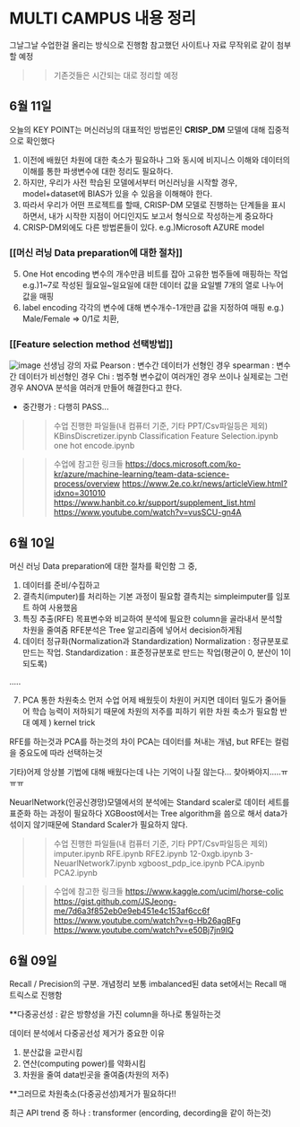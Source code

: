 # MULTI CAMPUS 내용 정리

그날그날 수업한걸 올리는 방식으로 진행함
참고했던 사이트나 자료 무작위로 같이 첨부할 예정
>> 기존것들은 시간되는 대로 정리할 예정



## 6월 11일

오늘의 KEY POINT는 머신러닝의 대표적인 방법론인
**CRISP_DM** 모델에 대해 집중적으로 확인했다
1. 이전에 배웠던 차원에 대한 축소가 필요하나 그와 동시에 비지니스 이해와 데이터의 이해를 통한 파생변수에 대한 정리도 필요하다.
2. 하지만, 우리가 사전 학습된 모델에서부터 머신러닝을 시작할 경우, model+dataset에 BIAS가 있을 수 있음을 이해해야 한다.
3. 따라서 우리가 어떤 프로젝트를 할때, CRISP-DM 모델로 진행하는 단계들을 표시하면서, 내가 시작한 지점이 어디인지도 보고서 형식으로 작성하는게 중요하다
4. CRISP-DM외에도 다른 방법론들이 있다. e.g.)Microsoft AZURE model

### [[머신 러닝 Data preparation에 대한 절차]]
5. One Hot encoding
    변수의 개수만큼 비트를 잡아 고유한 범주들에 매핑하는 작업
    e.g.)1~7로 작성된 월요일~일요일에 대한 데이터 값을 요일별 7개의 열로 나누어 값을 매핑
6. label encoding
    각각의 변수에 대해 변수개수-1개만큼 값을 지정하여 매핑
    e.g.) Male/Female => 0/1로 치환, 

### [[Feature selection method 선택방법]]
![image](https://user-images.githubusercontent.com/85263094/121691996-9380d880-cb02-11eb-9fe7-ece5acb4d91b.png)
선생님 강의 자료
Pearson : 변수간 데이터가 선형인 경우
spearman : 변수간 데이터가 비선형인 경우
Chi : 범주형 변수값이 여러개인 경우 쓰이나 실제로는 그런 경우 ANOVA 분석을 여러개 만들어 해결한다고 한다.

+ 중간평가 : 다행히 PASS...

>> 수업 진행한 파일들(내 컴퓨터 기준, 기타 PPT/Csv파일등은 제외)
>>  KBinsDiscretizer.ipynb
>>  Classification Feature Selection.ipynb
>>  one hot encode.ipynb

>> 수업에 참고한 링크들
>> https://docs.microsoft.com/ko-kr/azure/machine-learning/team-data-science-process/overview
>> https://www.2e.co.kr/news/articleView.html?idxno=301010
>> https://www.hanbit.co.kr/support/supplement_list.html
>> https://www.youtube.com/watch?v=vusSCU-gn4A



 
 
## 6월 10일

머신 러닝 Data preparation에 대한 절차를 확인함
그 중,

1. 데이터를 준비/수집하고
2. 결측치(imputer)를 처리하는 기본 과정이 필요함
    결측치는 simpleimputer를 임포트 하여 사용했음
3. 특징 추출(RFE)
    목표변수와 비교하여 분석에 필요한 column을 골라내서 분석할 차원을 줄여줌
    RFE분석은 Tree 알고리즘에 넣어서 decision하게됨
4. 데이터 정규화(Normalization과 Standardization)
    Normalization : 정규분포로 만드는 작업.
    Standardization : 표준정규분포로 만드는 작업(평균이 0, 분산이 1이 되도록)
    
 .....
 
 7. PCA 통한 차원축소 먼저 수업
    어제 배웠듯이 차원이 커지면 데이터 밀도가 줄어들어 학습 능력이 저하되기 때문에 차원의 저주를 피하기 위한 차원 축소가 필요함
    반대 예제 ) kernel trick
 
 RFE를 하는것과 PCA를 하는것의 차이
 PCA는 데이터를 쳐내는 개념, but RFE는 컬럼을 중요도에 따라 선택하는것
 
 기타)어제 앙상블 기법에 대해 배웠다는데 나는 기억이 나질 않는다... 찾아봐야지.....ㅠㅠㅠ

NeuarlNetwork(인공신경망)모델에서의 분석에는 Standard scaler로 데이터 세트를 표준화 하는 과정이 필요하다
XGBoost에서는 Tree algorithm을 씀으로 해서 data가 섞이지 않기때문에 Standard Scaler가 필요하지 않다.

>> 수업 진행한 파일들(내 컴퓨터 기준, 기타 PPT/Csv파일등은 제외)
imputer.ipynb
RFE.ipynb
RFE2.ipynb
12-0xgb.ipynb
3-NeuarlNetwork7.ipynb
xgboost_pdp_ice.ipynb
PCA.ipynb
PCA2.ipynb

>> 수업에 참고한 링크들
>> https://www.kaggle.com/uciml/horse-colic
>> https://gist.github.com/JSJeong-me/7d6a3f852eb0e9eb451e4c153af6cc6f
>> https://www.youtube.com/watch?v=g-Hb26agBFg
>> https://www.youtube.com/watch?v=e50Bj7jn9IQ


 
 
## 6월 09일

Recall / Precision의 구분. 개념정리
보통 imbalanced된 data set에서는 Recall 매트릭스로 진행함

**다중공선성 : 같은 방향성을 가진 column을 하나로 통일하는것

데이터 분석에서 다중공선성 제거가 중요한 이유
1. 분산값을 교란시킴
2. 연산(computing power)를 약화시킴
3. 차원을 줄여 data빈곳을 줄여줌(차원의 저주)

**그러므로 차원축소(다중공선성)제거가 필요하다!!

최근 API trend 중 하나 : transformer (encording, decording을 같이 하는것)





